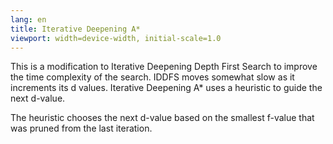 ```yaml
---
lang: en
title: Iterative Deepening A*
viewport: width=device-width, initial-scale=1.0
---
```

This is a modification to Iterative Deepening Depth First Search to improve 
the time complexity of the search. IDDFS moves somewhat slow as it increments 
its d values. Iterative Deepening A* uses a heuristic to guide the next
d-value. 

The heuristic chooses the next d-value based on the smallest f-value that was 
pruned from the last iteration. 